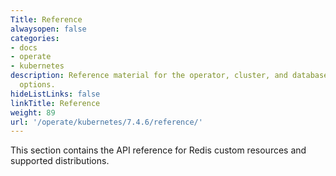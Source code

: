 ```yaml
---
Title: Reference
alwaysopen: false
categories:
- docs
- operate
- kubernetes
description: Reference material for the operator, cluster, and database deployment
  options.
hideListLinks: false
linkTitle: Reference
weight: 89
url: '/operate/kubernetes/7.4.6/reference/'
---
```


This section contains the API reference for Redis custom resources and supported distributions.



